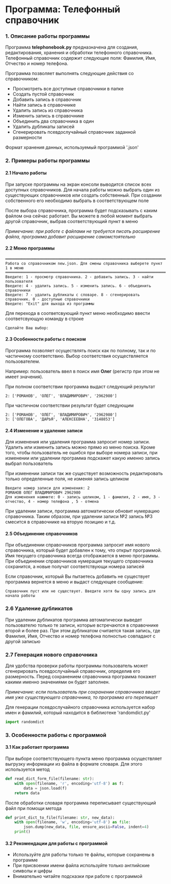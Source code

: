 # Программа: Телефонный справочник

### 1. Описание работы программы

Программа **telephonebook.py** предназначена для создания, редактирования, хранения и обработки 
телефонного справочника. Телефонный справочник содержит следующие поля: Фамилия, Имя, Отчество и 
номер телефона.

Программа позволяет выполнять следующие действия со справочником:

- Просмотреть все доступные справочники в папке
- Создать пустой справочник
- Добавить запись в справочник
- Найти запись в справочнике
- Удалить запись из справочника
- Изменить запись в справочнике
- Объединить два справочника в один
- Удалить дубликаты записей
- Сгенерировать псевдослучайный справочник заданной размерности

Формат хранения данных, используемый программой '.json'

### 2. Примеры работы программы

#### 2.1 Начало работы

При запуске программы на экран консоли выводится список всех доступных справочников.
Для начала работы можно выбрать один из существующих справочников или создать собственный.
При создании собственного его необходимо выбрать в соответствующем поле

После выбора справочника, программа будет подсказывать с каким файлом она сейчас работает.
Вы можете в любой момент выбрать другой справочник, выбрав соответствующий пункт в меню

*Примечание: при работе с файлами не требуется писать расширение файла, программа добавит*
*расширение самомстоятельно*

#### 2.2 Меню программы
````
═════════════════════════════════════════════════════════════════════════════════
Работа со справочником new.json. Для смены справочника выберете пункт 1 в меню
═════════════════════════════════════════════════════════════════════════════════
Введите: 1 - просмотр справочника. 2 - добавить запись. 3 - найти пользователя
Введите: 4 - удалить запись. 5 - изменить запись. 6 - объединить справочники
Введите: 7 - удалить дубликаты с словаре. 8 - сгенерировать справочник. 0 - доступные справочники
Введите: "Exit" для выхода из программы
````
Для перехода в соответсвующий пункт меню необходимо ввести соответсвующую команду в
строке
````
Сделайте Ваш выбор: 
````
#### 2.3 Особенности работы с поиском

Программа позволяет осуществлять поиск как по полному, так и по частичному соответствию.
Выбор соответствия осуществляется пользователем.

Например: пользователь ввел в поиск имя **Олег** (регистр при этом не имеет значения).

При полном соответствии программа выдаст следующий результат
````
2: ['РОМАНОВ', 'ОЛЕГ', 'ВЛАДИМИРОВИЧ', '2962980']
````
При частичном соответствии результат будет следующим 
````
2: ['РОМАНОВ', 'ОЛЕГ', 'ВЛАДИМИРОВИЧ', '2962980']
3: ['ОЛЕГОВА', 'ДАРЬЯ', 'АЛЕКСЕЕВНА', '3148853']
````
#### 2.4 Изменение и удаление записи
Для изменения или удаления программа запросит номер записи.
Удалить или изменить запись можно прямо из меню поиска.
Кроме того, чтобы пользователь не ошибся при выборе номера записи,
при изменении или удалении программа подскажет какую именно запись
выбрал пользователь

При изменении записи так же существует возможность редактировать только
определенные поля, не изменяя запись целиком

````
Введите номер записи для изменения: 2
РОМАНОВ ОЛЕГ ВЛАДИМИРОВИЧ 2962980
Для изменения нажмите: 0 - запись целиком, 1 - фамилия, 2 - имя, 3 - отчество, 4 - номер телефона , 5 - отмена
````

При удалении записи, программа автоматически обновит нумерацию справочника.
Таким образом, при удалении записи №2 запись №3 смесится в справочнике на вторую позицию и т.д.

####  2.5 Объединение справочников
При объединении справочников программа запросит имя нового справочника, который будет
добавлен к тому, что открыт программой.
Имя текущего справочника всегда отображается в меню программы.
При объединении справочников нумерация текущего справочника сохранится,
а новые получат соответствующи номера записей

Если справочник, который Вы пытаетесь добавить не существует программа
вернется в меню и выдаст следующее сообщение:

````
Справочник пуст или не существует. Введите хотя бы одну запись для начала работы
````

### 2.6 Удаление дубликатов

При удалении дубликатов программа автоматически выведет пользователю
только те записи, которые встречаются в справочнике второй и более раз.
При этом дубликатом считается такая запись, где Фамилия, Имя, Отчество и номер
телефона полностью совпадают с другой записью

### 2.7 Генерация нового справочника

Для удобства проверки работы программы пользователь может сгенерировать 
псевдослучайный справочник, определив его размерность.
Перед сохранением справочника программа покажет какими именно значениями он будет заполнен.

*Примечание: если пользователь при сохранении справочника введет имя
уже существующего справочника, то программа его перепишет*

Для генерации псевдослучайного справочника используется набор имен и фамилий,
который находится в библиотеке 'randomdict.py'

```python
import randomdict
```

### 3. Особенности работы с программой

#### 3.1 Как работает программа
При выборе соответствующего пункта меню программа осуществляет выгрузку
информации из файла в формате словаря.
Для этого используется метод
```python
def read_dict_form_file(filename: str):
    with open(filename, 'r', encoding='utf-8') as f:
        data = json.load(f)
    return data
```

После обработки словаря программа переписывает существующий файл при помощи метода
```python
def print_dict_to_file(filename: str, new_data):
    with open(filename, 'w', encoding='utf-8') as file:
        json.dump(new_data, file, ensure_ascii=False, indent=4)
    print()
```

#### 3.2 Рекомендации для работы с программой
- Используйте для работы только те файлы, которые сохранены в программе
- При присвоении имени файла используйте только английские символы и цифры
- Внимательно читайте подсказки при работе с программой